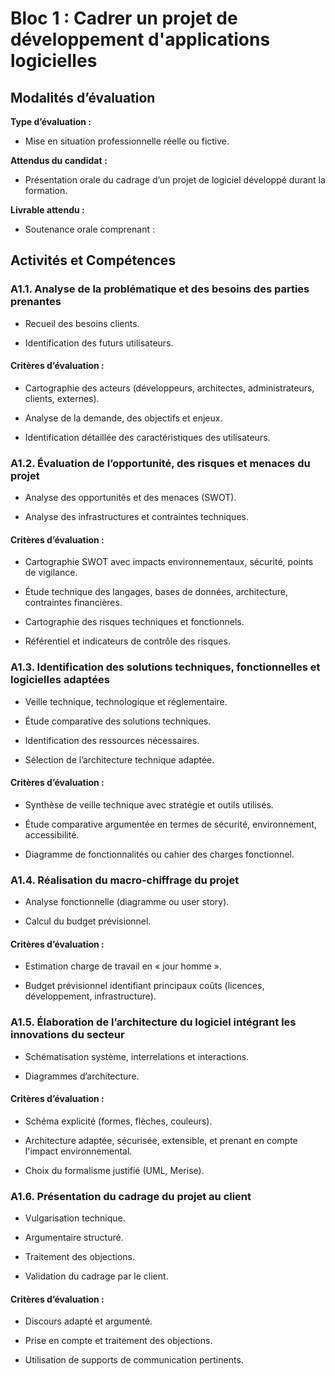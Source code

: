# Bloc 1 : Cadrer un projet de développement d'applications logicielles

## Modalités d’évaluation

**Type d’évaluation :**

- Mise en situation professionnelle réelle ou fictive.
    

**Attendus du candidat :**

- Présentation orale du cadrage d’un projet de logiciel développé durant la formation.
    

**Livrable attendu :**

- Soutenance orale comprenant :
    

## Activités et Compétences

### A1.1. Analyse de la problématique et des besoins des parties prenantes

- Recueil des besoins clients.
    
- Identification des futurs utilisateurs.
    

#### Critères d’évaluation :

- Cartographie des acteurs (développeurs, architectes, administrateurs, clients, externes).
    
- Analyse de la demande, des objectifs et enjeux.
    
- Identification détaillée des caractéristiques des utilisateurs.
    

### A1.2. Évaluation de l’opportunité, des risques et menaces du projet

- Analyse des opportunités et des menaces (SWOT).
    
- Analyse des infrastructures et contraintes techniques.
    

#### Critères d’évaluation :

- Cartographie SWOT avec impacts environnementaux, sécurité, points de vigilance.
    
- Étude technique des langages, bases de données, architecture, contraintes financières.
    
- Cartographie des risques techniques et fonctionnels.
    
- Référentiel et indicateurs de contrôle des risques.
    

### A1.3. Identification des solutions techniques, fonctionnelles et logicielles adaptées

- Veille technique, technologique et réglementaire.
    
- Étude comparative des solutions techniques.
    
- Identification des ressources nécessaires.
    
- Sélection de l’architecture technique adaptée.
    

#### Critères d’évaluation :

- Synthèse de veille technique avec stratégie et outils utilisés.
    
- Étude comparative argumentée en termes de sécurité, environnement, accessibilité.
    
- Diagramme de fonctionnalités ou cahier des charges fonctionnel.
    

### A1.4. Réalisation du macro-chiffrage du projet

- Analyse fonctionnelle (diagramme ou user story).
    
- Calcul du budget prévisionnel.
    

#### Critères d’évaluation :

- Estimation charge de travail en « jour homme ».
    
- Budget prévisionnel identifiant principaux coûts (licences, développement, infrastructure).
    

### A1.5. Élaboration de l’architecture du logiciel intégrant les innovations du secteur

- Schématisation système, interrelations et interactions.
    
- Diagrammes d’architecture.
    

#### Critères d’évaluation :

- Schéma explicité (formes, flèches, couleurs).
    
- Architecture adaptée, sécurisée, extensible, et prenant en compte l'impact environnemental.
    
- Choix du formalisme justifié (UML, Merise).
    

### A1.6. Présentation du cadrage du projet au client

- Vulgarisation technique.
    
- Argumentaire structuré.
    
- Traitement des objections.
    
- Validation du cadrage par le client.
    

#### Critères d’évaluation :

- Discours adapté et argumenté.
    
- Prise en compte et traitement des objections.
    
- Utilisation de supports de communication pertinents.
